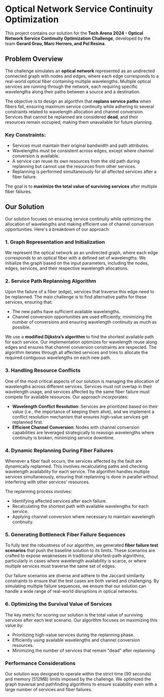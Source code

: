 # Optical Network Service Continuity Optimization

This project contains our solution for the **Tech Arena 2024 - Optical Network Service Continuity Optimization Challenge**, developed by the team **Gerard Grau, Marc Herrero, and Pol Resina**.

## Problem Overview

The challenge simulates an **optical network** represented as an undirected connected graph with nodes and edges, where each edge corresponds to a real-world optical fiber containing multiple wavelengths. Multiple optical services are running through the network, each requiring specific wavelengths along their paths between a source and a destination.

The objective is to design an algorithm that **replans service paths** when fibers fail, ensuring maximum service continuity while adhering to several constraints related to wavelength allocation and channel conversion. Services that cannot be replanned are considered **dead**, and their resources remain occupied, making them unavailable for future planning.

### Key Constraints:
- Services must maintain their original bandwidth and path attributes.
- Wavelengths must be consistent across edges, except where channel conversion is available.
- A service can reuse its own resources from the old path during replanning but cannot use the resources from other services.
- Replanning is performed simultaneously for all affected services after a fiber failure.

The goal is to **maximize the total value of surviving services** after multiple fiber failures.

## Our Solution

Our solution focuses on ensuring service continuity while optimizing the allocation of wavelengths and making efficient use of channel conversion opportunities. Here's a breakdown of our approach:

### 1. **Graph Representation and Initialization**
We represent the optical network as an undirected graph, where each edge corresponds to an optical fiber with a defined set of wavelengths. We initialize the graph based on the input parameters, including the nodes, edges, services, and their respective wavelength allocations.

### 2. **Service Path Replanning Algorithm**
Upon the failure of a fiber (edge), services that traverse this edge need to be replanned. The main challenge is to find alternative paths for these services, ensuring that:
- The new paths have sufficient available wavelengths.
- Channel conversion opportunities are used efficiently, minimizing the number of conversions and ensuring wavelength continuity as much as possible.
  
We use a **modified Dijkstra’s algorithm** to find the shortest available path for each service. Our implementation optimizes for wavelength reuse along edges and ensures that channel conversion constraints are respected. The algorithm iterates through all affected services and tries to allocate the required contiguous wavelengths on each new path.

### 3. **Handling Resource Conflicts**
One of the most critical aspects of our solution is managing the allocation of wavelengths across different services. Services must not overlap in their wavelength usage, and services affected by the same fiber failure must compete for available resources. Our approach incorporates:
- **Wavelength Conflict Resolution**: Services are prioritized based on their value (i.e., the importance of keeping them alive), and we implement a conflict resolution mechanism that ensures high-value services get replanned first.
- **Efficient Channel Conversion**: Nodes with channel conversion capabilities are leveraged strategically to reassign wavelengths where continuity is broken, minimizing service downtime.

### 4. **Dynamic Replanning During Fiber Failures**
Whenever a fiber fault occurs, the services affected by the fault are dynamically replanned. This involves recalculating paths and checking wavelength availability for each service. The algorithm handles multiple services simultaneously, ensuring that replanning is done in parallel without interfering with other services' resources.

The replanning process involves:
- Identifying affected services after each failure.
- Recalculating the shortest path with available wavelengths for each service.
- Applying channel conversion where necessary to maintain wavelength continuity.

### 5. **Generating Bottleneck Fiber Failure Sequences**
To fully test the robustness of our algorithm, we generated **fiber failure test scenarios** that push the baseline solution to its limits. These scenarios are crafted to expose weaknesses in traditional shortest-path algorithms, particularly in cases where wavelength availability is scarce, or where multiple services must traverse the same set of edges.

Our failure scenarios are diverse and adhere to the Jaccard similarity constraints to ensure that the test cases are both varied and challenging. By simulating multiple failure sequences, we ensure that our solution can handle a wide range of real-world disruptions in optical networks.

### 6. **Optimizing the Survival Value of Services**
The key metric for scoring our solution is the total value of surviving services after each test scenario. Our algorithm focuses on maximizing this value by:
- Prioritizing high-value services during the replanning phase.
- Efficiently using available wavelengths and channel conversion resources.
- Minimizing the number of services that remain "dead" after replanning.

### Performance Considerations
Our solution was designed to operate within the strict time (90 seconds) and memory (512MB) limits imposed by the challenge. We optimized the graph traversal and pathfinding algorithms to ensure scalability even with a large number of services and fiber failures.
